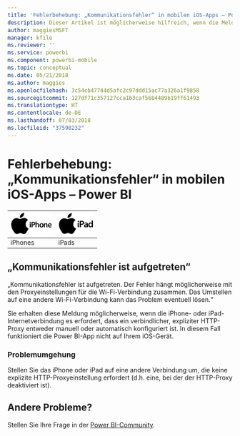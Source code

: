 ```yaml
---
title: 'Fehlerbehebung: „Kommunikationsfehler“ in mobilen iOS-Apps – Power BI'
description: Dieser Artikel ist möglicherweise hilfreich, wenn die Meldung „Kommunikationsfehler ist aufgetreten. Der Fehler hängt möglicherweise mit den Proxyeinstellungen für die Wi-Fi-Verbindung zusammen.“ angezeigt wird.
author: maggiesMSFT
manager: kfile
ms.reviewer: ''
ms.service: powerbi
ms.component: powerbi-mobile
ms.topic: conceptual
ms.date: 05/21/2018
ms.author: maggies
ms.openlocfilehash: 3c54cb47744d5afc2c97ddd15ac77a326a1f9858
ms.sourcegitcommit: 127df71c357127cca1b3caf5684489b19ff61493
ms.translationtype: HT
ms.contentlocale: de-DE
ms.lasthandoff: 07/03/2018
ms.locfileid: "37598232"
---
```

# <a name="fixing-communication-failures-in-ios-mobile-apps---power-bi"></a>Fehlerbehebung: „Kommunikationsfehler“ in mobilen iOS-Apps – Power BI

| ![iPhone](media/mobile-known-issues-with-the-iphone-app/iphone-logo-50-px.png) | ![iPad](media/mobile-known-issues-with-the-iphone-app/ipad-logo-50-px.png) |
|:--- |:--- |
| iPhones |iPads |

## <a name="we-encountered-communication-failures"></a>„Kommunikationsfehler ist aufgetreten“
„Kommunikationsfehler ist aufgetreten. Der Fehler hängt möglicherweise mit den Proxyeinstellungen für die Wi-Fi-Verbindung zusammen. Das Umstellen auf eine andere Wi-Fi-Verbindung kann das Problem eventuell lösen.“

Sie erhalten diese Meldung möglicherweise, wenn die iPhone- oder iPad-Internetverbindung es erfordert, dass ein verbindlicher, expliziter HTTP-Proxy entweder manuell oder automatisch konfiguriert ist. In diesem Fall funktioniert die Power BI-App nicht auf Ihrem iOS-Gerät.

### <a name="workaround"></a>Problemumgehung
Stellen Sie das iPhone oder iPad auf eine andere Verbindung um, die keine explizite HTTP-Proxyeinstellung erfordert (d.h. eine, bei der der HTTP-Proxy deaktiviert ist).

## <a name="other-issues"></a>Andere Probleme?
Stellen Sie Ihre Frage in der [Power BI-Community](http://community.powerbi.com/).


